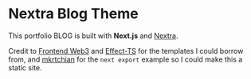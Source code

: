 # Nextra Blog Theme

This portfolio BLOG is built with **Next.js** and [Nextra](https://nextra.vercel.app/).

Credit to [Frontend Web3](https://github.com/frontendweb3/nextra-blog) and [Effect-TS](https://effect.website) for the templates I could borrow from, and [mkrtchian](https://github.com/mkrtchian/reading-notes) for the `next export` example so I could make this a static site.
